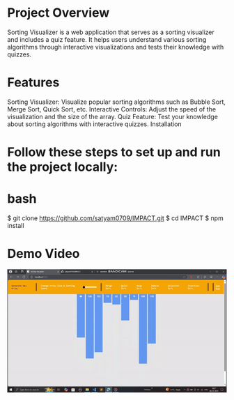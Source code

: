 # Project Overview
Sorting Visualizer is a web application that serves as a sorting visualizer and includes a quiz feature. 
It helps users understand various sorting algorithms through interactive visualizations and tests their knowledge with quizzes.

# Features
Sorting Visualizer: Visualize popular sorting algorithms such as Bubble Sort, Merge Sort, Quick Sort, etc.
Interactive Controls: Adjust the speed of the visualization and the size of the array.
Quiz Feature: Test your knowledge about sorting algorithms with interactive quizzes.
Installation

# Follow these steps to set up and run the project locally:

# bash
$ git clone https://github.com/satyam0709/IMPACT.git
$ cd IMPACT
$ npm install


# Demo Video
![Demo Expense Tracker application](./demo/demo.gif)
